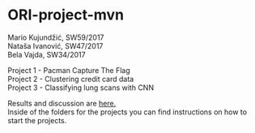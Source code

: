 # ORI-project-mvn

Mario Kujundžić, SW59/2017<br>
Nataša Ivanović, SW47/2017<br>
Bela Vajda, SW34/2017<br>


Project 1 - Pacman Capture The Flag<br>
Project 2 - Clustering credit card data<br>
Project 3 - Classifying lung scans with CNN<br>

Results and discussion are <a href="https://github.com/natasa-ivanovic/ORI-project-mvn/tree/master/Results">here.</a>  
Inside of the folders for the projects you can find instructions on how to start the projects.
